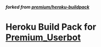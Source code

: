 ##### forked from [premium/heroku-buildpack](https://gitlab.com/friendly-telegram/heroku-buildpack)
# Heroku Build Pack for [Premium_Userbot](https://github.com/pubgcrafton/Premium)
